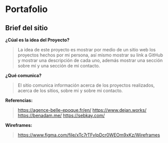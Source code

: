 # Portafolio

## Brief del sitio

**¿Cúal es la idea del Proyecto?**

> La idea de este proyecto es mostrar por medio de un sitio web los proyectos hechos por mi persona, así mismo mostrar su link a GitHub y mostrar una descripción de cada uno, además mostrar una sección sobre mí y una sección de mi contacto. 

**¿Qué comunica?**

> El sitio comunica información acerca de los proyectos realizados, acerca de los sitios, sobre mi y sobre mi contacto.

**Referencias:**

> https://agence-belle-epoque.fr/en/
> https://www.dejan.works/
> https://benadam.me/
> https://sebkay.com/

**Wireframes:**

> https://www.figma.com/file/xTc7rTFvIpDcr0WEOm9xKz/Wireframes
